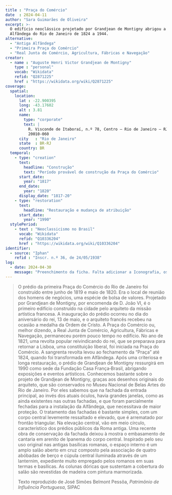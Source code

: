 ```yaml
---
title : "Praça do Comércio"
date  : 2024-04-11 
author: "Sara Guimarães de Oliveira" 
excerpt: >- 
  O edifício neoclássico projetado por Grandjean de Montigny abrigou a
  Alfândega do Rio de Janeiro de 1824 a 1944.
alternative:
  - "Antiga Alfândega"
  - "Primeira Praça do Comércio"
  - "Real Junta de Comércio, Agricultura, Fábricas e Navegação"
creator:
  - name : "Auguste Henri Victor Grandjean de Montigny"
    type : "personal"
    vocab: "Wikidata"
    refid: "Q2871225"
    href : "https://wikidata.org/wiki/Q2871225"
coverage:
  spatial:
    location:
      lat : -22.900395
      long: -43.17602
      alt : 3.81
      name:
        type: "corporate"
        text: |
          R. Visconde de Itaboraí, n.º 78, Centro – Rio de Janeiro – RJ<br />
          20010-060
      city   : "Rio de Janeiro"
      state  : BR-RJ
      country: BR
  temporal:
    - type: "creation"
      text:
        headline: "Construção"
        text: "Período provável de construção da Praça do Comércio"
      start_date:
        year: "1817"
      end_date:
        year: "1820"
      display_date: "1817-20"
    - type: "restoration"
      text:
        headline: "Restauração e mudança de atribuição"
      start_date:
        year: "1990"
  stylePeriod:
    - text : "Neoclassicismo no Brasil"
      vocab: "Wikidata"
      refid: "Q10336204"
      href : "https://wikidata.org/wiki/Q10336204"
identifier:
  - source: "Iphan"
    refid : "Inscr. n.º 36, de 24/05/1938"
log:
  - date: 2024-04-30
    message: "Preenchimento da ficha. Falta adicionar a Iconografia, os DWGs e Docs"
---
```


<blockquote>

O prédio da primeira Praça do Comércio do Rio de Janeiro foi construído
entre junho de 1819 e maio de 1820. Era o local de reunião dos homens de
negócios, uma espécie de bolsa de valores. Projetado por Grandjean de
Montigny, por encomenda de D. João VI, é o primeiro edifício construído
na cidade pelo arquiteto da missão artística francesa. A inauguração do
prédio ocorreu no dia do aniversário do rei, 13 de maio, e o arquiteto
francês recebeu na ocasião a medalha da Ordem de Cristo. A Praça do
Comércio ou, melhor dizendo, a Real Junta de Comércio, Agricultura,
Fábricas e Navegação, permaneceu porém pouco tempo no edifício. No ano
de 1821, uma revolta popular reivindicando do rei, que se preparava para
retornar a Lisboa, uma constituição liberal, foi iniciada na Praça do
Comércio. A sangrenta revolta levou ao fechamento da “Praça” até 1824,
quando foi transformada em Alfândega. Após uma criteriosa e longa
restauração, o prédio de Grandjean de Montigny ressurgirá em 1990 como
sede da Fundação Casa França‐Brasil, abrigando exposições e eventos
artísticos. Conhecemos bastante sobre o projeto de Grandjean de
Montigny, graças aos desenhos originais do arquiteto, que são
conservados no Museu Nacional de Belas Artes do Rio de Janeiro. Por eles
sabemos que na fachada da entrada principal, ao invés dos atuais óculos,
havia grandes janelas, como as ainda existentes nas outras fachadas, e
que foram parcialmente fechadas para a instalação da Alfândega, que
necessitava de maior proteção. O tratamento das fachadas é bastante
simples, com um corpo central levemente ressaltado e elevado, que é
arrematado por frontão triangular. Na elevação central, vão em meio
círculo, característico dos prédios públicos da Roma antiga. Uma recente
obra de conservação da fachada deixou à mostra o embasamento de cantaria
em arenito de Ipanema do corpo central. Inspirado pelo seu uso original
nas antigas basílicas romanas, o espaço interno é um amplo salão aberto
em cruz composto pela associação de quatro abóbadas de berço e cúpula
central iluminada através de um lanternim, expediente muito empregado
pelos romanos em suas termas e basílicas. As colunas dóricas que
sustentam a cobertura do salão são revestidas de madeira com pintura
marmorizada.

  <footer class="figure-caption">Texto reproduzido de José Simões Belmont
  Pessôa, <cite>Patrimônio de Influência Portuguesa</cite>,
  SIPAC</footer>
</blockquote>
